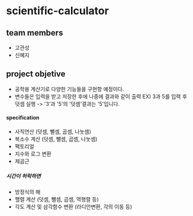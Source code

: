 # scientific-calculator
## team members
- 고관성
- 신혜지
## project objetive
- 공학용 계산기로 다양한 기능들을 구현항 예정이다.
- 변수들은 입력을 받고 저장한 후에 나중에 결과와 같이 출력
EX) 3과 5를 입력 후 덧셈 실행 -> '3'과 '5'의 '덧셈'결과는 '5'입니다.
#### specification
- 사칙연산 (덧셈, 뺄셈, 곱셈, 나눗셈)
- 복소수 계산 (덧셈, 뺄셈, 곱셈, 나눗셈)
- 팩토리얼
- 지수와 로그 변환
- 제곱근
##### 시간이 허락하면
- 방정식의 해
- 핼렬 계산 (덧셈, 뺄셈, 곱셈, 역행렬 등)
- 각도 계산 및 삼각함수 변환 (라디안변환, 각의 이동 등)
